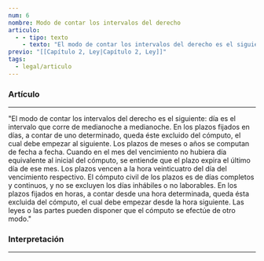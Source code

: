 ```yaml
---
num: 6
nombre: Modo de contar los intervalos del derecho
articulo:
  - - tipo: texto
    - texto: "El modo de contar los intervalos del derecho es el siguiente: día es el intervalo que corre de medianoche a medianoche. En los plazos fijados en días, a contar de uno determinado, queda éste excluido del cómputo, el cual debe empezar al siguiente. Los plazos de meses o años se computan de fecha a fecha. Cuando en el mes del vencimiento no hubiera día equivalente al inicial del cómputo, se entiende que el plazo expira el último día de ese mes. Los plazos vencen a la hora veinticuatro del día del vencimiento respectivo. El cómputo civil de los plazos es de días completos y continuos, y no se excluyen los días inhábiles o no laborables. En los plazos fijados en horas, a contar desde una hora determinada, queda ésta excluida del cómputo, el cual debe empezar desde la hora siguiente. Las leyes o las partes pueden disponer que el cómputo se efectúe de otro modo."
previo: "[[Capítulo 2, Ley|Capítulo 2, Ley]]"
tags:
  - legal/articulo
---
```

### Artículo
---
"El modo de contar los intervalos del derecho es el siguiente: día es el intervalo que corre de medianoche a medianoche. En los plazos fijados en días, a contar de uno determinado, queda éste excluido del cómputo, el cual debe empezar al siguiente. Los plazos de meses o años se computan de fecha a fecha. Cuando en el mes del vencimiento no hubiera día equivalente al inicial del cómputo, se entiende que el plazo expira el último día de ese mes. Los plazos vencen a la hora veinticuatro del día del vencimiento respectivo. El cómputo civil de los plazos es de días completos y continuos, y no se excluyen los días inhábiles o no laborables. En los plazos fijados en horas, a contar desde una hora determinada, queda ésta excluida del cómputo, el cual debe empezar desde la hora siguiente. Las leyes o las partes pueden disponer que el cómputo se efectúe de otro modo."

### Interpretación
---
